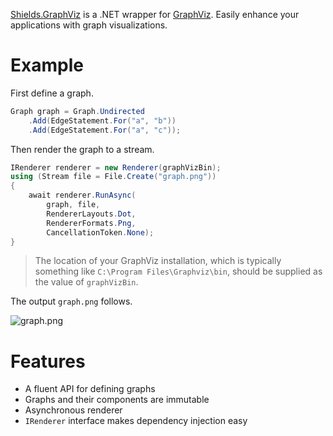 [GraphViz]: http://www.graphviz.org/
[Shields.GraphViz]: https://www.nuget.org/packages/Shields.GraphViz

[Shields.GraphViz][] is a .NET wrapper for [GraphViz][]. Easily enhance your applications with graph visualizations.

# Example

First define a graph.

```csharp
Graph graph = Graph.Undirected
    .Add(EdgeStatement.For("a", "b"))
    .Add(EdgeStatement.For("a", "c"));
```

Then render the graph to a stream.

```csharp
IRenderer renderer = new Renderer(graphVizBin);
using (Stream file = File.Create("graph.png"))
{
    await renderer.RunAsync(
        graph, file,
        RendererLayouts.Dot,
        RendererFormats.Png,
        CancellationToken.None);
}
```

> The location of your GraphViz installation, which is typically something like `C:\Program Files\Graphviz\bin`, should be supplied as the value of `graphVizBin`.

The output `graph.png` follows.

![graph.png](http://i.imgur.com/NjlQROO.png)

# Features

- A fluent API for defining graphs
- Graphs and their components are immutable
- Asynchronous renderer
- `IRenderer` interface makes dependency injection easy
